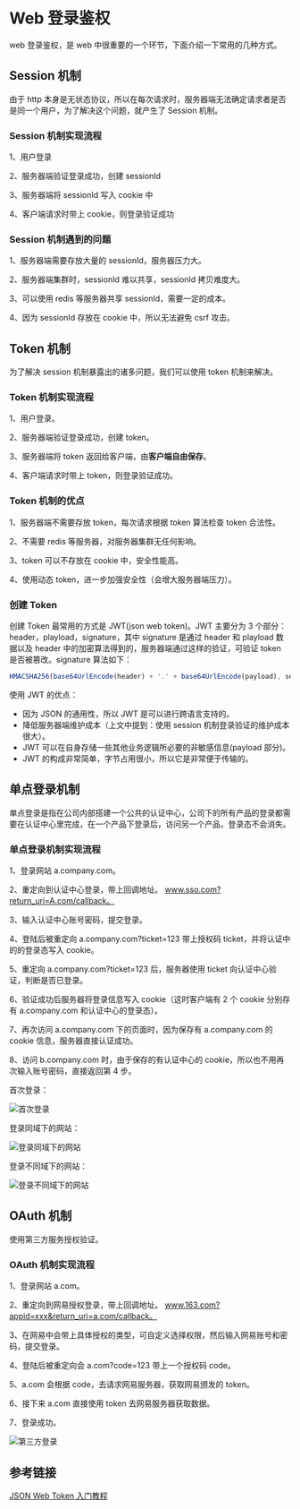 # Web 登录鉴权

web 登录鉴权，是 web 中很重要的一个环节，下面介绍一下常用的几种方式。

## Session 机制

由于 http 本身是无状态协议，所以在每次请求时，服务器端无法确定请求者是否是同一个用户，为了解决这个问题，就产生了 Session 机制。

### Session 机制实现流程

1、用户登录

2、服务器端验证登录成功，创建 sessionId

3、服务器端将 sessionId 写入 cookie 中

4、客户端请求时带上 cookie，则登录验证成功

### Session 机制遇到的问题

1、服务器端需要存放大量的 sessionId，服务器压力大。

2、服务器端集群时，sessionId 难以共享，sessionId 拷贝难度大。

3、可以使用 redis 等服务器共享 sessionId，需要一定的成本。

4、因为 sessionId 存放在 cookie 中，所以无法避免 csrf 攻击。

## Token 机制

为了解决 session 机制暴露出的诸多问题，我们可以使用 token 机制来解决。

### Token 机制实现流程

1、用户登录。

2、服务器端验证登录成功，创建 token。

3、服务器端将 token 返回给客户端，由**客户端自由保存**。

4、客户端请求时带上 token，则登录验证成功。

### Token 机制的优点

1、服务器端不需要存放 token，每次请求根据 token 算法检查 token 合法性。

2、不需要 redis 等服务器，对服务器集群无任何影响。

3、token 可以不存放在 cookie 中，安全性能高。

4、使用动态 token，进一步加强安全性（会增大服务器端压力）。

### 创建 Token

创建 Token 最常用的方式是 JWT(json web token)。JWT 主要分为 3 个部分：header，playload，signature，其中 signature 是通过 header 和 playload 数据以及 header 中的加密算法得到的，服务器端通过这样的验证，可验证 token 是否被篡改。signature 算法如下：

```js
HMACSHA256(base64UrlEncode(header) + '.' + base64UrlEncode(payload), secret); // 服务器私钥，防止被破解
```

使用 JWT 的优点：

- 因为 JSON 的通用性，所以 JWT 是可以进行跨语言支持的。
- 降低服务器端维护成本（上文中提到：使用 session 机制登录验证的维护成本很大）。
- JWT 可以在自身存储一些其他业务逻辑所必要的非敏感信息(payload 部分)。
- JWT 的构成非常简单，字节占用很小，所以它是非常便于传输的。

## 单点登录机制

单点登录是指在公司内部搭建一个公共的认证中心，公司下的所有产品的登录都需要在认证中心里完成，在一个产品下登录后，访问另一个产品，登录态不会消失。

### 单点登录机制实现流程

1、登录网站 a.company.com。

2、重定向到认证中心登录，带上回调地址。 www.sso.com?return_uri=A.com/callback。

3、输入认证中心账号密码，提交登录。

4、登陆后被重定向 a.company.com?ticket=123 带上授权码 ticket，并将认证中的的登录态写入 cookie。

5、重定向 a.company.com?ticket=123 后，服务器使用 ticket 向认证中心验证，判断是否已登录。

6、验证成功后服务器将登录信息写入 cookie（这时客户端有 2 个 cookie 分别存有 a.company.com 和认证中心的登录态）。

7、再次访问 a.company.com 下的页面时，因为保存有 a.company.com 的 cookie 信息，服务器直接认证成功。

8、访问 b.company.com 时，由于保存的有认证中心的 cookie，所以也不用再次输入账号密码，直接返回第 4 步。

首次登录：

![首次登录](web-login-sso1.jpeg)

登录同域下的网站：

![登录同域下的网站](web-login-sso2.jpeg)

登录不同域下的网站：

![登录不同域下的网站](web-login-sso3.jpeg)

## OAuth 机制

使用第三方服务授权验证。

### OAuth 机制实现流程

1、登录网站 a.com。

2、重定向到网易授权登录，带上回调地址。 www.163.com?appid=xxx&return_uri=a.com/callback。

3、在网易中会带上具体授权的类型，可自定义选择权限，然后输入网易账号和密码，提交登录。

4、登陆后被重定向会 a.com?code=123 带上一个授权码 code。

5、a.com 会根据 code，去请求网易服务器，获取网易颁发的 token。

6、接下来 a.com 直接使用 token 去网易服务器获取数据。

7、登录成功。

![第三方登录](web-login-oauth.jpg)

## 参考链接

[JSON Web Token 入门教程](http://www.ruanyifeng.com/blog/2018/07/json_web_token-tutorial.html)
